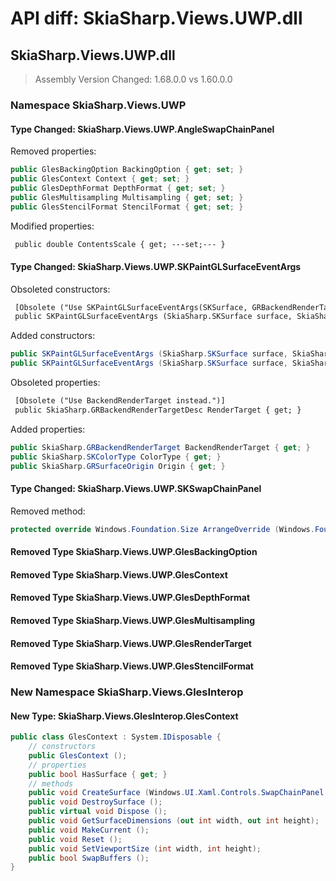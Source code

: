 # API diff: SkiaSharp.Views.UWP.dll

## SkiaSharp.Views.UWP.dll

> Assembly Version Changed: 1.68.0.0 vs 1.60.0.0

### Namespace SkiaSharp.Views.UWP

#### Type Changed: SkiaSharp.Views.UWP.AngleSwapChainPanel

Removed properties:

```csharp
public GlesBackingOption BackingOption { get; set; }
public GlesContext Context { get; set; }
public GlesDepthFormat DepthFormat { get; set; }
public GlesMultisampling Multisampling { get; set; }
public GlesStencilFormat StencilFormat { get; set; }
```

Modified properties:

```diff
 public double ContentsScale { get; ---set;--- }
```


#### Type Changed: SkiaSharp.Views.UWP.SKPaintGLSurfaceEventArgs

Obsoleted constructors:

```diff
 [Obsolete ("Use SKPaintGLSurfaceEventArgs(SKSurface, GRBackendRenderTarget, SKColorType, GRSurfaceOrigin) instead.")]
 public SKPaintGLSurfaceEventArgs (SkiaSharp.SKSurface surface, SkiaSharp.GRBackendRenderTargetDesc renderTarget);
```

Added constructors:

```csharp
public SKPaintGLSurfaceEventArgs (SkiaSharp.SKSurface surface, SkiaSharp.GRBackendRenderTarget renderTarget);
public SKPaintGLSurfaceEventArgs (SkiaSharp.SKSurface surface, SkiaSharp.GRBackendRenderTarget renderTarget, SkiaSharp.GRSurfaceOrigin origin, SkiaSharp.SKColorType colorType);
```

Obsoleted properties:

```diff
 [Obsolete ("Use BackendRenderTarget instead.")]
 public SkiaSharp.GRBackendRenderTargetDesc RenderTarget { get; }
```

Added properties:

```csharp
public SkiaSharp.GRBackendRenderTarget BackendRenderTarget { get; }
public SkiaSharp.SKColorType ColorType { get; }
public SkiaSharp.GRSurfaceOrigin Origin { get; }
```


#### Type Changed: SkiaSharp.Views.UWP.SKSwapChainPanel

Removed method:

```csharp
protected override Windows.Foundation.Size ArrangeOverride (Windows.Foundation.Size finalSize);
```


#### Removed Type SkiaSharp.Views.UWP.GlesBackingOption
#### Removed Type SkiaSharp.Views.UWP.GlesContext
#### Removed Type SkiaSharp.Views.UWP.GlesDepthFormat
#### Removed Type SkiaSharp.Views.UWP.GlesMultisampling
#### Removed Type SkiaSharp.Views.UWP.GlesRenderTarget
#### Removed Type SkiaSharp.Views.UWP.GlesStencilFormat

### New Namespace SkiaSharp.Views.GlesInterop

#### New Type: SkiaSharp.Views.GlesInterop.GlesContext

```csharp
public class GlesContext : System.IDisposable {
	// constructors
	public GlesContext ();
	// properties
	public bool HasSurface { get; }
	// methods
	public void CreateSurface (Windows.UI.Xaml.Controls.SwapChainPanel panel, Windows.Foundation.Size? renderSurfaceSize, float? resolutionScale);
	public void DestroySurface ();
	public virtual void Dispose ();
	public void GetSurfaceDimensions (out int width, out int height);
	public void MakeCurrent ();
	public void Reset ();
	public void SetViewportSize (int width, int height);
	public bool SwapBuffers ();
}
```

